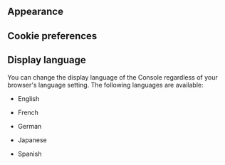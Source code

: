 ## Appearance


## Cookie preferences


## Display language


You can change the display language of the Console regardless of your browser's language setting. The following languages are available:

-   English


-   French


-   German


-   Japanese


-   Spanish


